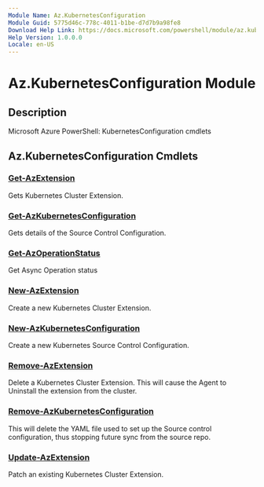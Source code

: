 ```yaml
---
Module Name: Az.KubernetesConfiguration
Module Guid: 5775d46c-778c-4011-b1be-d7d7b9a98fe8
Download Help Link: https://docs.microsoft.com/powershell/module/az.kubernetesconfiguration
Help Version: 1.0.0.0
Locale: en-US
---
```


# Az.KubernetesConfiguration Module
## Description
Microsoft Azure PowerShell: KubernetesConfiguration cmdlets

## Az.KubernetesConfiguration Cmdlets
### [Get-AzExtension](Get-AzExtension.md)
Gets Kubernetes Cluster Extension.

### [Get-AzKubernetesConfiguration](Get-AzKubernetesConfiguration.md)
Gets details of the Source Control Configuration.

### [Get-AzOperationStatus](Get-AzOperationStatus.md)
Get Async Operation status

### [New-AzExtension](New-AzExtension.md)
Create a new Kubernetes Cluster Extension.

### [New-AzKubernetesConfiguration](New-AzKubernetesConfiguration.md)
Create a new Kubernetes Source Control Configuration.

### [Remove-AzExtension](Remove-AzExtension.md)
Delete a Kubernetes Cluster Extension.
This will cause the Agent to Uninstall the extension from the cluster.

### [Remove-AzKubernetesConfiguration](Remove-AzKubernetesConfiguration.md)
This will delete the YAML file used to set up the Source control configuration, thus stopping future sync from the source repo.

### [Update-AzExtension](Update-AzExtension.md)
Patch an existing Kubernetes Cluster Extension.

